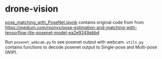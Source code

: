 # drone-vision

[pose_matching_with_PoseNet.ipynb](pose_matching_with_PoseNet.ipynb) contains original code from from https://medium.com/roonyx/pose-estimation-and-matching-with-tensorflow-lite-posenet-model-ea2e9249abbd

Run `posenet_webcam.py` to see posenet output with webcam. `utils.py` contains functions to decode posenet output to Single-pose and Multi-pose (WIP).